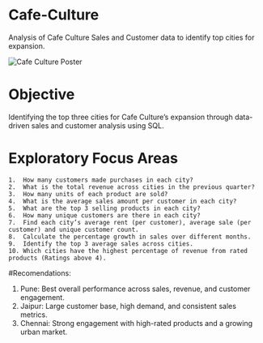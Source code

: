 # Cafe-Culture
Analysis of Cafe Culture Sales and Customer data to identify top cities for expansion. 



![Cafe Culture Poster](https://github.com/user-attachments/assets/1f64bff3-a6f0-4145-a072-77ac99d8880f)

# Objective
Identifying the top three cities for Cafe Culture’s expansion through data-driven sales and customer analysis using SQL.

# Exploratory Focus Areas
	1.	How many customers made purchases in each city?
	2.	What is the total revenue across cities in the previous quarter?
	3.	How many units of each product are sold?
	4.	What is the average sales amount per customer in each city?
	5.	What are the top 3 selling products in each city?
	6.	How many unique customers are there in each city?
	7.	Find each city’s average rent (per customer), average sale (per customer) and unique customer count.
	8.	Calculate the percentage growth in sales over different months.
	9.	Identify the top 3 average sales across cities.
	10.	Which cities have the highest percentage of revenue from rated products (Ratings above 4).

#Recomendations: 
1.  Pune: Best overall performance across sales, revenue, and customer engagement.
2.  Jaipur: Large customer base, high demand, and consistent sales metrics.
3.  Chennai: Strong engagement with high-rated products and a growing urban market.
